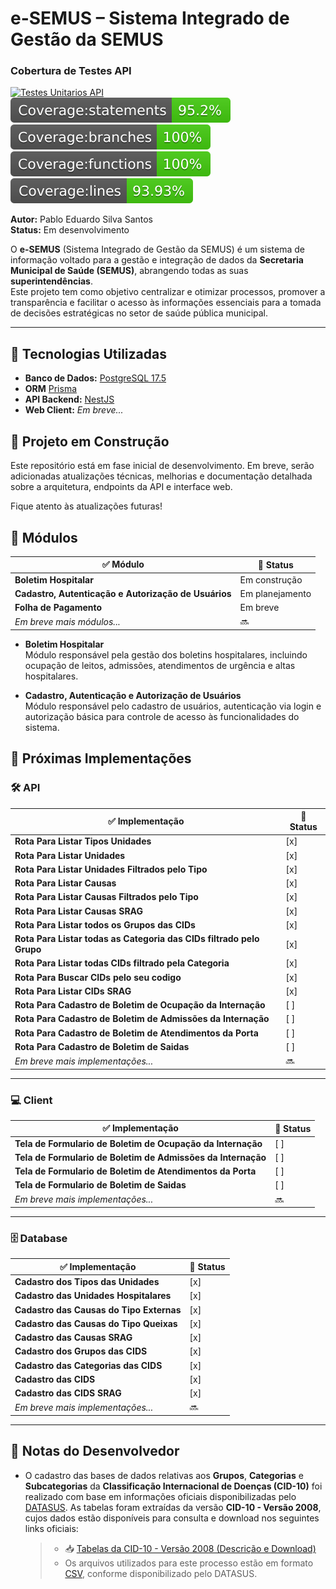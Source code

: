 # e-SEMUS – Sistema Integrado de Gestão da SEMUS

### Cobertura de Testes API

[![Testes Unitarios API](https://github.com/heyitsmepablo/sigsars/actions/workflows/testes-unitarios-api.yml/badge.svg?branch=dev&event=push)](https://github.com/heyitsmepablo/sigsars/actions/workflows/testes-unitarios-api.yml)
![Statements](.github/badges/badge-statements.svg)
![Branches](.github/badges/badge-branches.svg)
![Functions](.github/badges/badge-functions.svg)
![Lines](.github/badges/badge-lines.svg)

**Autor:** Pablo Eduardo Silva Santos  
**Status:** Em desenvolvimento

O **e-SEMUS** (Sistema Integrado de Gestão da SEMUS) é um sistema de informação voltado para a gestão e integração de dados da **Secretaria Municipal de Saúde (SEMUS)**, abrangendo todas as suas **superintendências**.  
Este projeto tem como objetivo centralizar e otimizar processos, promover a transparência e facilitar o acesso às informações essenciais para a tomada de decisões estratégicas no setor de saúde pública municipal.

---

## 🔧 Tecnologias Utilizadas

- **Banco de Dados:** [PostgreSQL 17.5](https://www.postgresql.org/)
- **ORM** [Prisma](https://www.prisma.io/)
- **API Backend:** [NestJS](https://nestjs.com/)
- **Web Client:** _Em breve..._

## 🚧 Projeto em Construção

Este repositório está em fase inicial de desenvolvimento. Em breve, serão adicionadas atualizações técnicas, melhorias e documentação detalhada sobre a arquitetura, endpoints da API e interface web.

Fique atento às atualizações futuras!

## 🧩 Módulos

| ✅ Módulo                                            | 📌 Status       |
| ---------------------------------------------------- | --------------- |
| **Boletim Hospitalar**                               | Em construção   |
| **Cadastro, Autenticação e Autorização de Usuários** | Em planejamento |
| **Folha de Pagamento**                               | Em breve        |
| _Em breve mais módulos..._                           | 🔜              |

- **Boletim Hospitalar**  
  Módulo responsável pela gestão dos boletins hospitalares, incluindo ocupação de leitos, admissões, atendimentos de urgência e altas hospitalares.

- **Cadastro, Autenticação e Autorização de Usuários**  
  Módulo responsável pelo cadastro de usuários, autenticação via login e autorização básica para controle de acesso às funcionalidades do sistema.

## 🚀 Próximas Implementações

### 🛠️ API

| ✅ Implementação                                                     | 📌 Status |
| -------------------------------------------------------------------- | --------- |
| **Rota Para Listar Tipos Unidades**                                  | [x]       |
| **Rota Para Listar Unidades**                                        | [x]       |
| **Rota Para Listar Unidades Filtrados pelo Tipo**                    | [x]       |
| **Rota Para Listar Causas**                                          | [x]       |
| **Rota Para Listar Causas Filtrados pelo Tipo**                      | [x]       |
| **Rota Para Listar Causas SRAG**                                     | [x]       |
| **Rota Para Listar todos os Grupos das CIDs**                        | [x]       |
| **Rota Para Listar todas as Categoria das CIDs filtrado pelo Grupo** | [x]       |
| **Rota Para Listar todas CIDs filtrado pela Categoria**              | [x]       |
| **Rota Para Buscar CIDs pelo seu codigo**                            | [x]       |
| **Rota Para Listar CIDs SRAG**                                       | [x]       |
| **Rota Para Cadastro de Boletim de Ocupação da Internação**          | [ ]       |
| **Rota Para Cadastro de Boletim de Admissões da Internação**         | [ ]       |
| **Rota Para Cadastro de Boletim de Atendimentos da Porta**           | [ ]       |
| **Rota Para Cadastro de Boletim de Saidas**                          | [ ]       |
| _Em breve mais implementações..._                                    | 🔜        |

---

### 💻 Client

| ✅ Implementação                                             | 📌 Status |
| ------------------------------------------------------------ | --------- |
| **Tela de Formulario de Boletim de Ocupação da Internação**  | [ ]       |
| **Tela de Formulario de Boletim de Admissões da Internação** | [ ]       |
| **Tela de Formulario de Boletim de Atendimentos da Porta**   | [ ]       |
| **Tela de Formulario de Boletim de Saidas**                  | [ ]       |
| _Em breve mais implementações..._                            | 🔜        |

---

### 🗄️ Database

| ✅ Implementação                         | 📌 Status |
| ---------------------------------------- | --------- |
| **Cadastro dos Tipos das Unidades**      | [x]       |
| **Cadastro das Unidades Hospitalares**   | [x]       |
| **Cadastro das Causas do Tipo Externas** | [x]       |
| **Cadastro das Causas do Tipo Queixas**  | [x]       |
| **Cadastro das Causas SRAG**             | [x]       |
| **Cadastro dos Grupos das CIDS**         | [x]       |
| **Cadastro das Categorias das CIDS**     | [x]       |
| **Cadastro das CIDS**                    | [x]       |
| **Cadastro das CIDS SRAG**               | [x]       |
| _Em breve mais implementações..._        | 🔜        |

---

## 📄 Notas do Desenvolvedor

- O cadastro das bases de dados relativas aos **Grupos**, **Categorias** e **Subcategorias** da **Classificação Internacional de Doenças (CID-10)** foi realizado com base em informações oficiais disponibilizadas pelo [DATASUS](https://datasus.saude.gov.br/). As tabelas foram extraídas da versão **CID-10 - Versão 2008**, cujos dados estão disponíveis para consulta e download nos seguintes links oficiais:

  > - 📥 [Tabelas da CID-10 - Versão 2008 (Descrição e Download)](http://www2.datasus.gov.br/cid10/V2008/download.htm)
  > - Os arquivos utilizados para este processo estão em formato [CSV](http://www2.datasus.gov.br/cid10/V2008/descrcsv.htm), conforme disponibilizado pelo DATASUS.
